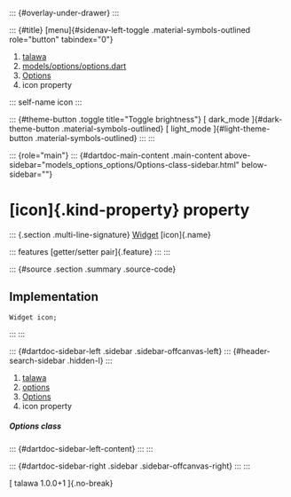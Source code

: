 ::: {#overlay-under-drawer}
:::

::: {#title}
[menu]{#sidenav-left-toggle .material-symbols-outlined role="button"
tabindex="0"}

1.  [talawa](../../index.html)
2.  [models/options/options.dart](../../models_options_options/)
3.  [Options](../../models_options_options/Options-class.html)
4.  icon property

::: self-name
icon
:::

::: {#theme-button .toggle title="Toggle brightness"}
[ dark_mode ]{#dark-theme-button .material-symbols-outlined} [
light_mode ]{#light-theme-button .material-symbols-outlined}
:::
:::

::: {role="main"}
::: {#dartdoc-main-content .main-content above-sidebar="models_options_options/Options-class-sidebar.html" below-sidebar=""}
<div>

# [icon]{.kind-property} property

</div>

::: {.section .multi-line-signature}
[Widget](https://api.flutter.dev/flutter/widgets/Widget-class.html)
[icon]{.name}

::: features
[getter/setter pair]{.feature}
:::
:::

::: {#source .section .summary .source-code}
## Implementation

``` language-dart
Widget icon;
```
:::
:::

::: {#dartdoc-sidebar-left .sidebar .sidebar-offcanvas-left}
::: {#header-search-sidebar .hidden-l}
:::

1.  [talawa](../../index.html)
2.  [options](../../models_options_options/)
3.  [Options](../../models_options_options/Options-class.html)
4.  icon property

##### Options class

::: {#dartdoc-sidebar-left-content}
:::
:::

::: {#dartdoc-sidebar-right .sidebar .sidebar-offcanvas-right}
:::
:::

[ talawa 1.0.0+1 ]{.no-break}
